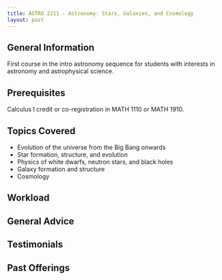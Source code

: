 ```yaml
---
title: ASTRO 2211 - Astronomy: Stars, Galaxies, and Cosmology
layout: post
---
```


<link rel="stylesheet" href="../main.css">

## General Information

First course in the intro astronomy sequence for students with interests in astronomy and astrophysical science.

## Prerequisites

Calculus I credit or co-registration in MATH 1110 or MATH 1910.

## Topics Covered

  - Evolution of the universe from the Big Bang onwards
  - Star formation, structure, and evolution
  - Physics of white dwarfs, neutron stars, and black holes
  - Galaxy formation and structure
  - Cosmology

## Workload


## General Advice


## Testimonials


## Past Offerings
